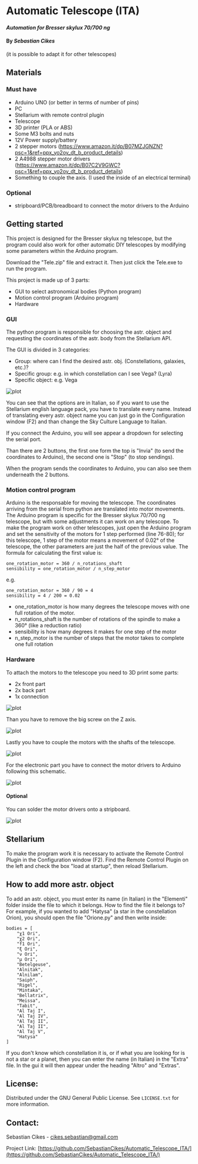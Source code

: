 # Automatic Telescope (ITA)

#### _Automation for Bresser skylux 70/700 ng_
#### By _**Sebastian Cikes**_
(it is possible to adapt it for other telescopes)

## Materials
### Must have
* Arduino UNO (or better in terms of number of pins)
* PC
* Stellarium with remote control plugin
* Telescope
* 3D printer (PLA or ABS)
* Some M3 bolts and nuts
* 12V Power supply/battery
* 2 stepper motors (https://www.amazon.it/dp/B07MZJGNZN?psc=1&ref=ppx_yo2ov_dt_b_product_details)
* 2 A4988 stepper motor drivers (https://www.amazon.it/dp/B07C2V9GWC?psc=1&ref=ppx_yo2ov_dt_b_product_details)
* Something to couple the axis. (I used the inside of an electrical terminal)

### Optional
* stripboard/PCB/breadboard to connect the motor drivers to the Arduino

## Getting started
This project is designed for the Bresser skylux ng telescope, but the program could also work for other automatic DIY telescopes by modifying some parameters within the Arduino program.

Download the "Tele.zip" file and extract it. Then just click the Tele.exe to run the program.

This project is made up of 3 parts:
* GUI to select astronomical bodies (Python program)
* Motion control program (Arduino program)
* Hardware

### GUI
The python program is responsible for choosing the astr. object and requesting the coordinates of the astr. body from the Stellarium API.

The GUI is divided in 3 categories:
* Group: where can I find the desired astr. obj. (Constellations, galaxies, etc.)?
* Specific group: e.g. in which constellation can I see Vega? (Lyra)
* Specific object: e.g. Vega

![plot](./Img/GUI.png)

You can see that the options are in Italian, so if you want to use the Stellarium english language pack, you have to translate every name.
Instead of translating every astr. object name you can just go in the Configuration window (F2) and than change the Sky Culture Language to Italian.

If you connect the Arduino, you will see appear a dropdown for selecting the serial port.

Than there are 2 buttons, the first one form the top is "Invia" (to send the coordinates to Arduino), the second one is "Stop" (to stop sendings).

When the program sends the coordinates to Arduino, you can also see them underneath the 2 buttons.

### Motion control program
Arduino is the responsable for moving the telescope.
The coordinates arriving from the serial from python are translated into motor movements.
The Arduino program is specific for the Bresser skylux 70/700 ng telescope, but with some adjustments it can work on any telescope.
To make the program work on other telescopes, just open the Arduino program and set the sensitivity of the motors for 1 step performed (line 76-80);
for this telescope, 1 step of the motor means a movement of 0.02° of the telescope, the other parameters are just the half of the previous value.
The formula for calculating the first value is:
```
one_rotation_motor = 360 / n_rotations_shaft
sensibility = one_rotation_motor / n_step_motor
```
e.g.
```
one_rotation_motor = 360 / 90 = 4
sensibility = 4 / 200 = 0.02
```
* one_rotation_motor is how many degrees the telescope moves with one full rotation of the motor.
* n_rotations_shaft is the number of rotations of the spindle to make a 360° (like a reduction ratio)
* sensibility is how many degrees it makes for one step of the motor
* n_step_motor is the number of steps that the motor takes to complete one full rotation

### Hardware
To attach the motors to the telescope you need to 3D print some parts:
* 2x front part
* 2x back part
* 1x connection

![plot](./Img/Parts.jpeg?raw=true)

Than you have to remove the big screw on the Z axis.

![plot](./Img/Remove.jpeg?raw=true)

Lastly you have to couple the motors with the shafts of the telescope.

![plot](./Img/Coupler.jpeg?raw=true)

For the electronic part you have to connect the motor drivers to Arduino following this schematic.

![plot](./Img/Scheme.png)

#### Optional
You can solder the motor drivers onto a stripboard.

![plot](./Img/Electronics.jpeg?raw=true)

## Stellarium
To make the program work it is necessary to activate the Remote Control Plugin in the Configuration window (F2).
Find the Remote Control Plugin on the left and check the box "load at startup", then reload Stellarium.

## How to add more astr. object
To add an astr. object, you must enter its name (in Italian) in the "Elementi" folder inside the file to which it belongs.
How to find the file it belongs to? For example, if you wanted to add "Hatysa" (a star in the constellation Orion), you should open the file "Orione.py" and then write inside:
```
bodies = [
    "χ1 Ori",
    "χ2 Ori",
    "f1 Ori",
    "ξ Ori",
    "ν Ori",
    "μ Ori",
    "Betelgeuse",
    "Alnitak",
    "Alnilam",
    "Saiph",
    "Rigel",
    "Mintaka",
    "Bellatrix",
    "Meissa",
    "Tabit",
    "Al Taj I",
    "Al Taj IV",
    "Al Taj II",
    "Al Taj II",
    "Al Taj V",
    "Hatysa"
]
```

If you don't know which constellation it is, or if what you are looking for is not a star or a planet, then you can enter the name (in Italian) in the "Extra" file.
In the gui it will then appear under the heading "Altro" and "Extras".

## License:

Distributed under the GNU General Public License. See `LICENSE.txt` for more information.

## Contact:

Sebastian Cikes - cikes.sebastian@gmail.com

Project Link: [https://github.com/SebastianCikes/Automatic_Telescope_ITA/](https://github.com/SebastianCikes/Automatic_Telescope_ITA/)
